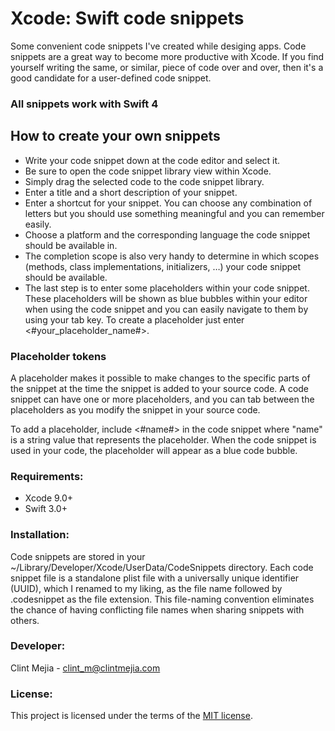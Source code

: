 # Xcode: Swift code snippets

Some convenient code snippets I've created while desiging apps. Code snippets are a great way to become more productive with Xcode. 
If you find yourself writing the same, or similar, piece of code over and over, then it's a good candidate for a user-defined code snippet.   

### All snippets work with **Swift 4** 

## How to create your own snippets

* Write your code snippet down at the code editor and select it.
* Be sure to open the code snippet library view within Xcode.
* Simply drag the selected code to the code snippet library.
* Enter a title and a short description of your snippet.
* Enter a shortcut for your snippet. You can choose any combination of letters but you should use something meaningful and you can remember easily.
* Choose a platform and the corresponding language the code snippet should be available in.
* The completion scope is also very handy to determine in which scopes (methods, class implementations, initializers, …) your code snippet should be available.
* The last step is to enter some placeholders within your code snippet. These placeholders will be shown as blue bubbles within your editor when using the code snippet and you can easily navigate to them by using your tab key. To create a placeholder just enter <#your_placeholder_name#>.

### Placeholder tokens
A placeholder makes it possible to make changes to the specific parts of the snippet at the time the snippet is added to your source code. A code snippet can have one or more placeholders, and you can tab between the placeholders as you modify the snippet in your source code.

To add a placeholder, include <#name#> in the code snippet where "name" is a string value that represents the placeholder. When the code snippet is used in your code, the placeholder will appear as a blue code bubble.

### Requirements:

* Xcode 9.0+
* Swift 3.0+

### Installation:
Code snippets are stored in your ~/Library/Developer/Xcode/UserData/CodeSnippets directory. 
Each code snippet file is a standalone plist file with a universally unique identifier (UUID), which I renamed to my liking, as the file name followed by .codesnippet as the file extension. 
This file-naming convention eliminates the chance of having conflicting file names when sharing snippets with others.

### Developer:

Clint Mejia - [clint_m@clintmejia.com](clint_m@clintmejia.com)


### License:

This project is licensed under the terms of the [MIT license](https://opensource.org/licenses/MIT).
